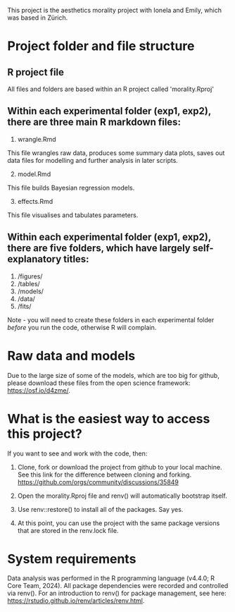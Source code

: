 This project is the aesthetics morality project with Ionela and Emily, which was based in Zürich. 

# Project folder and file structure #

## R project file ##

All files and folders are based within an R project called 'morality.Rproj'

## Within each experimental folder (exp1, exp2), there are three main R markdown files: ##

1. wrangle.Rmd

This file wrangles raw data, produces some summary data plots, saves out data files for modelling and further analysis in later scripts.

2. model.Rmd

This file builds Bayesian regression models.

3. effects.Rmd

This file visualises and tabulates parameters.

## Within each experimental folder (exp1, exp2), there are five folders, which have largely self-explanatory titles: ##

1. /figures/
2. /tables/
3. /models/
4. /data/
5. /fits/

Note - you will need to create these folders in each experimental folder *before* you run the code, otherwise R will complain.

# Raw data and models #

Due to the large size of some of the models, which are too big for github, please download these files from the open science framework: https://osf.io/d4zme/.


# What is the easiest way to access this project? #

If you want to see and work with the code, then:

1. Clone, fork or download the project from github to your local machine.
See this link for the difference between cloning and forking. https://github.com/orgs/community/discussions/35849

2. Open the morality.Rproj file and renv() will automatically bootstrap itself.

3. Use renv::restore() to install all of the packages. Say yes.

4. At this point, you can use the project with the same package versions that are stored in the renv.lock file.

# System requirements #

Data analysis was performed in the R programming language (v4.4.0; R Core Team, 2024). 
All package dependencies were recorded and controlled via renv(). 
For an introduction to renv() for package management, see here: https://rstudio.github.io/renv/articles/renv.html.



